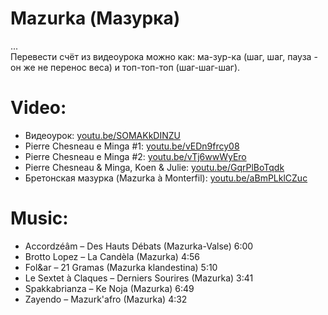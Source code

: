 Mazurka (Мазурка)
=================
...  
Перевести счёт из видеоурока можно как: ма-зур-ка (шаг, шаг, пауза - он же не перенос веса) и топ-топ-топ (шаг-шаг-шаг).

Video:
======
- Видеоурок: [youtu.be/SOMAKkDINZU](https://www.youtube.com/watch?v=SOMAKkDINZU)
- Pierre Chesneau e Minga #1: [youtu.be/vEDn9frcy08](https://www.youtube.com/watch?v=vEDn9frcy08)
- Pierre Chesneau e Minga #2: [youtu.be/vTj6wwWyEro](https://www.youtube.com/watch?v=vTj6wwWyEro)
- Pierre Chesneau & Minga, Koen & Julie: [youtu.be/GqrPlBoTqdk](https://www.youtube.com/watch?v=GqrPlBoTqdk)
- Бретонская мазурка (Mazurka à Monterfil): [youtu.be/aBmPLklCZuc](https://www.youtube.com/watch?v=aBmPLklCZuc)

Music:
======
- Accordzéâm – Des Hauts Débats (Mazurka-Valse) 6:00
- Brotto Lopez – La Candèla (Mazurka) 4:56
- Fol&ar – 21 Gramas (Mazurka klandestina) 5:10
- Le Sextet à Claques – Derniers Sourires (Mazurka) 3:41
- Spakkabrianza – Ke Noja (Mazurka) 6:49
- Zayendo – Mazurk'afro (Mazurka) 4:32
